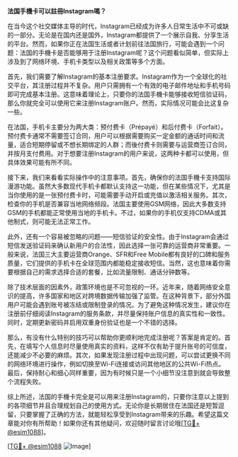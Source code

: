 **法国手機卡可以註冊Instagram嗎？**

在当今这个社交媒体主导的时代，Instagram已经成为许多人日常生活中不可或缺的一部分。无论是在国内还是国外，Instagram都提供了一个展示自我、分享生活的平台。然而，如果你正在法国生活或者计划前往法国旅行，可能会遇到一个问题：法国的手機卡是否能够用于注册Instagram呢？这个问题看似简单，但实际上涉及到了网络环境、手机卡类型以及相关政策等多个方面。

首先，我们需要了解Instagram的基本注册要求。Instagram作为一个全球化的社交平台，其注册过程并不复杂。用户只需拥有一个有效的电子邮件地址和手机号码即可完成基本注册。这意味着理论上，只要你的法国手機卡能够接收短信验证码，那么你就完全可以使用它来注册Instagram账户。然而，实际情况可能会比这复杂一些。

在法国，手机卡主要分为两大类：预付费卡（Prépayé）和后付费卡（Forfait）。预付费卡通常不需要签订合同，用户可以根据需要购买一定金额的通话时间和流量，适合短期停留或不想长期绑定的人群；而後付费卡则需要与运营商签订合同，并按月支付费用。对于想要注册Instagram的用户来说，这两种卡都可以使用，但具体效果可能有所不同。

接下来，我们来看看实际操作中的注意事项。首先，确保你的法国手機卡支持国际漫游功能。虽然大多数现代手机卡都默认支持这一功能，但在某些情况下，尤其是当你使用的是一张预付费卡时，可能需要手动开启或充值以激活相关服务。其次，检查你的手机是否兼容当地网络频段。法国主要使用GSM网络，因此大多数支持GSM的手机都能正常使用当地的手机卡。不过，如果你的手机仅支持CDMA或其他制式，则可能无法正常工作。

此外，还有一个容易被忽略的问题——短信验证的安全性。由于Instagram会通过短信发送验证码来确认新用户的合法性，因此选择一张可靠的运营商非常重要。一般来说，法国三大主要运营商Orange、SFR和Free Mobile都有良好的口碑和服务质量，它们提供的手机卡在全球范围内都能稳定接收短信。当然，这也意味着你需要根据自己的需求选择合适的套餐，比如流量限制、通话分钟数等。

除了技术层面的因素外，政策环境也是不可忽视的一环。近年来，随着网络安全意识的提高，许多国家和地区对跨境数据传输加强了监管。在这种背景下，部分外国用户可能会遇到账号被冻结或限制登录的情况。为了避免这种情况发生，建议你在注册前仔细阅读Instagram的服务条款，并尽量保持账户信息的真实性和一致性。同时，定期更新密码并启用双重身份验证也是一个不错的选择。

那么，有没有什么特别的技巧可以帮助你更顺利地完成注册呢？答案是肯定的。首先，在填写个人信息时尽量使用真实的资料，这样不仅有助于提升账号的可信度，还能减少不必要的麻烦。其次，如果发现注册过程中出现问题，可以尝试更换不同的网络环境进行操作，例如切换至Wi-Fi连接或访问其他地区的公共Wi-Fi热点。最后，保持耐心和细心同样重要，因为有时候只是一个小细节没注意到就会导致整个流程失败。

综上所述，法国的手機卡完全是可以用来注册Instagram的，只要你注意以上提到的各项细节并且合理规划自己的使用方式。无论你是长期居住在法国还是短暂逗留，只要掌握了正确的方法，就能轻松享受到Instagram带来的乐趣。希望这篇文章能对你有所帮助！如果你还有其他疑问，欢迎随时留言讨论哦[[TG💪+ @esim1088](https://t.me/s/esim1088)]。

[[TG💪+ @esim1088](https://t.me/s/esim1088) ![Image](https://i.postimg.cc/4NQfJmqS/Snipaste-2025-05-13-00-14-12.png)]
